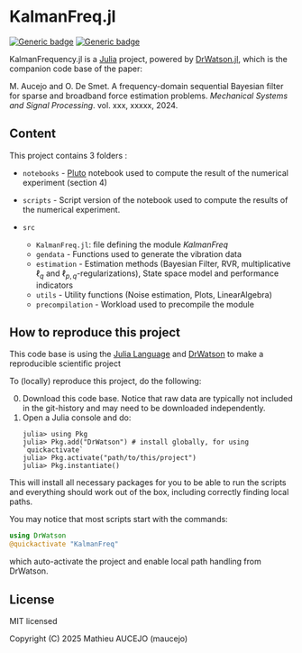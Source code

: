 # KalmanFreq.jl

[![Generic badge](https://img.shields.io/badge/Licence-MIT-<COLOR>.svg)]()  [![Generic badge](https://img.shields.io/badge/Version-0.1.0-blue.svg)]()

KalmanFrequency.jl is a [Julia](https://julialang.org/) project, powered by  [DrWatson.jl](https://juliadynamics.github.io/DrWatson.jl/stable/), which is the companion code base of the paper:

M. Aucejo and O. De Smet. A frequency-domain sequential Bayesian filter for sparse and broadband force estimation problems. *Mechanical Systems and Signal Processing*. vol. xxx, xxxxx, 2024.

## Content

This project contains 3 folders :

* `notebooks` - [Pluto](https://plutojl.org/) notebook used to compute the result of the numerical experiment (section 4)

* `scripts` - Script version of the notebook used to compute the results of the numerical experiment.

* `src`
   * `KalmanFreq.jl`: file defining the module *KalmanFreq*
   * `gendata` - Functions used to generate the vibration data
   * `estimation` - Estimation methods (Bayesian Filter, RVR, multiplicative $\ell_q$ and $\ell_{p,q}$-regularizations), State space model and performance indicators
   * `utils` - Utility functions (Noise estimation, Plots, LinearAlgebra)
   * `precompilation` - Workload used to precompile the module


## How to reproduce this project

This code base is using the [Julia Language](https://julialang.org/) and [DrWatson](https://juliadynamics.github.io/DrWatson.jl/stable/) to make a reproducible scientific project

To (locally) reproduce this project, do the following:

0. Download this code base. Notice that raw data are typically not included in the git-history and may need to be downloaded independently.
1. Open a Julia console and do:
   ```
   julia> using Pkg
   julia> Pkg.add("DrWatson") # install globally, for using `quickactivate`
   julia> Pkg.activate("path/to/this/project")
   julia> Pkg.instantiate()
   ```

This will install all necessary packages for you to be able to run the scripts and everything should work out of the box, including correctly finding local paths.

You may notice that most scripts start with the commands:
```julia
using DrWatson
@quickactivate "KalmanFreq"
```
which auto-activate the project and enable local path handling from DrWatson.

## License

MIT licensed

Copyright (C) 2025 Mathieu AUCEJO (maucejo)

